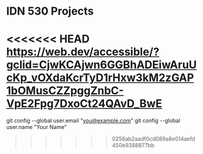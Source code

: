 # IDN 530 Projects

<<<<<<< HEAD
https://web.dev/accessible/?gclid=CjwKCAjwn6GGBhADEiwAruUcKp_vOXdaKcrTyD1rHxw3kM2zGAP1bOMusCZZpggZnbC-VpE2Fpg7DxoCt24QAvD_BwE
=======
  git config --global user.email "you@example.com"
  git config --global user.name "Your Name"
>>>>>>> 0256ab2aadf0cd089a8e014aefd450e9388877bb
